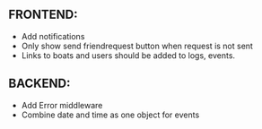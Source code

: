 ## FRONTEND: 
- Add notifications
- Only show send friendrequest button when request is not sent
- Links to boats and users should be added to logs, events.

## BACKEND: 
- Add Error middleware
- Combine date and time as one object for events